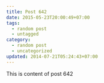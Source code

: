 ```yaml
---
title: Post 642
date: 2015-05-23T20:00:49+07:00
tags:
  - random post
  - untagged
category:
  - random post
  - uncategorized
updated: 2014-07-21T05:24:43+07:00
---
```

This is content of post 642